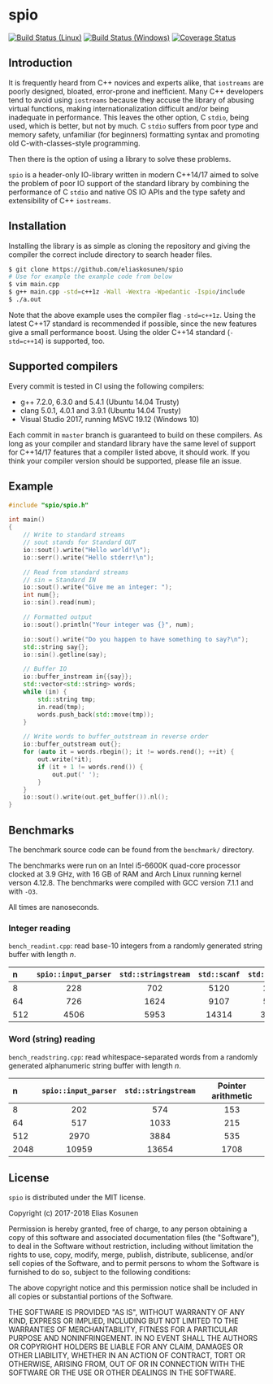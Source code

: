 # spio

[![Build Status (Linux)](https://travis-ci.org/eliaskosunen/spio.svg?branch=master)](https://travis-ci.org/eliaskosunen/spio)
[![Build Status (Windows)](https://ci.appveyor.com/api/projects/status/8inevtt3rbnx36ql/branch/master?svg=true)](https://ci.appveyor.com/project/varuna-lang/spio/branch/master)
[![Coverage Status](https://coveralls.io/repos/github/eliaskosunen/spio/badge.svg)](https://coveralls.io/github/eliaskosunen/spio)

## Introduction

It is frequently heard from C++ novices and experts alike, that `iostreams` are poorly designed, bloated, error-prone and inefficient.
Many C++ developers tend to avoid using `iostreams` because they accuse the library of abusing virtual functions, making internationalization difficult and/or being inadequate in performance.
This leaves the other option, C `stdio`, being used, which is better, but not by much.
C `stdio` suffers from poor type and memory safety, unfamiliar (for beginners) formatting syntax and promoting old C-with-classes-style programming.

Then there is the option of using a library to solve these problems.

`spio` is a header-only IO-library written in modern C++14/17 aimed to solve the problem of poor IO support of the standard library
by combining the performance of C `stdio` and native OS IO APIs and the type safety and extensibility of C++ `iostreams`.

## Installation

Installing the library is as simple as cloning the repository and giving the compiler the correct include directory to search header files.

```sh
$ git clone https://github.com/eliaskosunen/spio
# Use for example the example code from below
$ vim main.cpp
$ g++ main.cpp -std=c++1z -Wall -Wextra -Wpedantic -Ispio/include
$ ./a.out
```

Note that the above example uses the compiler flag `-std=c++1z`. Using the latest C++17 standard is recommended if possible, since the new features give a small performance boost.
Using the older C++14 standard (`-std=c++14`) is supported, too.

## Supported compilers

Every commit is tested in CI using the following compilers:

* g++ 7.2.0, 6.3.0 and 5.4.1 (Ubuntu 14.04 Trusty)
* clang 5.0.1, 4.0.1 and 3.9.1 (Ubuntu 14.04 Trusty)
* Visual Studio 2017, running MSVC 19.12 (Windows 10)

Each commit in `master` branch is guaranteed to build on these compilers.
As long as your compiler and standard library have the same level of support for C++14/17 features that a compiler listed above, it should work.
If you think your compiler version should be supported, please file an issue.

## Example

```cpp
#include "spio/spio.h"

int main()
{
    // Write to standard streams
    // sout stands for Standard OUT
    io::sout().write("Hello world!\n");
    io::serr().write("Hello stderr!\n");

    // Read from standard streams
    // sin = Standard IN
    io::sout().write("Give me an integer: ");
    int num{};
    io::sin().read(num);

    // Formatted output
    io::sout().println("Your integer was {}", num);

    io::sout().write("Do you happen to have something to say?\n");
    std::string say{};
    io::sin().getline(say);

    // Buffer IO
    io::buffer_instream in{{say}};
    std::vector<std::string> words;
    while (in) {
        std::string tmp;
        in.read(tmp);
        words.push_back(std::move(tmp));
    }

    // Write words to buffer_outstream in reverse order
    io::buffer_outstream out{};
    for (auto it = words.rbegin(); it != words.rend(); ++it) {
        out.write(*it);
        if (it + 1 != words.rend()) {
            out.put(' ');
        }
    }
    io::sout().write(out.get_buffer()).nl();
}
```

## Benchmarks

The benchmark source code can be found from the `benchmark/` directory.

The benchmarks were run on an Intel i5-6600K quad-core processor clocked at 3.9 GHz, with 16 GB of RAM and Arch Linux running kernel verson 4.12.8.
The benchmarks were compiled with GCC version 7.1.1 and with `-O3`.

All times are nanoseconds.

### Integer reading

`bench_readint.cpp`: read base-10 integers from a randomly generated string buffer with length _n_.

n   | `spio::input_parser` | `std::stringstream` | `std::scanf` | `std::strtol`
:-- | :------------------: | :-----------------: | :----------: | :-----------:
8   | 228                  | 702                 | 5120         | 201
64  | 726                  | 1624                | 9107         | 572
512 | 4506                 | 5953                | 14314        | 3240

### Word (string) reading

`bench_readstring.cpp`: read whitespace-separated words from a randomly generated alphanumeric string buffer with length _n_.

n    | `spio::input_parser` | `std::stringstream` | Pointer arithmetic
:--- | :------------------: | :-----------------: | :----------------:
8    | 202                  | 574                 | 153
64   | 517                  | 1033                | 215
512  | 2970                 | 3884                | 535
2048 | 10959                | 13654               | 1708

## License

`spio` is distributed under the MIT license.

Copyright (c) 2017-2018 Elias Kosunen

Permission is hereby granted, free of charge, to any person obtaining a copy of this software and associated documentation files (the "Software"), to deal in the Software without restriction, including without limitation the rights to use, copy, modify, merge, publish, distribute, sublicense, and/or sell copies of the Software, and to permit persons to whom the Software is furnished to do so, subject to the following conditions:

The above copyright notice and this permission notice shall be included in all copies or substantial portions of the Software.

THE SOFTWARE IS PROVIDED "AS IS", WITHOUT WARRANTY OF ANY KIND, EXPRESS OR IMPLIED, INCLUDING BUT NOT LIMITED TO THE WARRANTIES OF MERCHANTABILITY, FITNESS FOR A PARTICULAR PURPOSE AND NONINFRINGEMENT. IN NO EVENT SHALL THE AUTHORS OR COPYRIGHT HOLDERS BE LIABLE FOR ANY CLAIM, DAMAGES OR OTHER LIABILITY, WHETHER IN AN ACTION OF CONTRACT, TORT OR OTHERWISE, ARISING FROM, OUT OF OR IN CONNECTION WITH THE SOFTWARE OR THE USE OR OTHER DEALINGS IN THE SOFTWARE.
